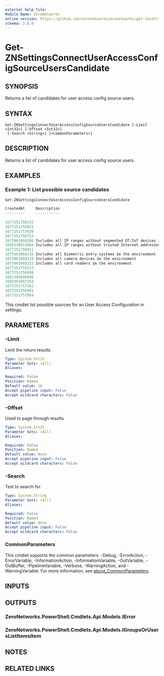 ```yaml
---
external help file:
Module Name: ZeroNetworks
online version: https://github.com/zeronetworkszeronetworks/get-znsettingsconnectuseraccessconfigsourceuserscandidate
schema: 2.0.0
---
```


# Get-ZNSettingsConnectUserAccessConfigSourceUsersCandidate

## SYNOPSIS
Returns a list of candidates for user access config source users.

## SYNTAX

```
Get-ZNSettingsConnectUserAccessConfigSourceUsersCandidate [-Limit <Int32>] [-Offset <Int32>]
 [-Search <String>] [<CommonParameters>]
```

## DESCRIPTION
Returns a list of candidates for user access config source users.

## EXAMPLES

### Example 1: List possible source candidates
```powershell
Get-ZNSettingsConnectUserAccessConfigSourceUsersCandidate        

CreatedAt     Description                                                                DirectMembersCount DistinguishedName                                      Domain
---------     -----------                                                                ------------------ -----------------                                      ------
                                                                                                                                                                         
1677251756332                                                                            0                                                                         posh.…
1677251756933                                                                            0                                                                         posh.…
1677251757039                                                                            4                                                                         posh.…
1677251756753                                                                            0                                                                         posh.…
1675961668286 Includes all IP ranges without segmented OT/IoT devices in the environment 4                                                                         system
1692538811684 Includes all IP ranges without trusted Internet addresses                  5                                                                         system
1677251756911                                                                            0                                                                         posh.…
1675961668336 Includes all biometric entry systems in the environment                    0                                                                         OT/IoT
1675961668319 Includes all camera devices in the environment                             27                                                                        OT/IoT
1675961668353 Includes all card readers in the environment                               0                                                                         OT/IoT
1677251755513                                                                                               CN=Guest,CN=Users,DC=posh,DC=local                     posh.…
1677251756940                                                                                               CN=krbtgt,CN=Users,DC=posh,DC=local                    posh.…
1681395846886                                                                                               CN=nicholas,CN=Users,DC=posh,DC=local                  posh.…
1694393497354                                                                                               CN=nicholasam,CN=Users,DC=posh,DC=local                posh.…
1677251757162                                                                                               CN=test,CN=Users,DC=posh,DC=local                      posh.…
1677251756981                                                                                               CN=zero,CN=Users,DC=posh,DC=local                      posh.…
1677251757084                                                                                               CN=ZNRemoteManagement,OU=ZeroNetworks,DC=posh,DC=local posh.…
```

This cmdlet list possible sources for an User Access Configuration in settings.

## PARAMETERS

### -Limit
Limit the return results

```yaml
Type: System.Int32
Parameter Sets: (All)
Aliases:

Required: False
Position: Named
Default value: 10
Accept pipeline input: False
Accept wildcard characters: False
```

### -Offset
Used to page through results

```yaml
Type: System.Int32
Parameter Sets: (All)
Aliases:

Required: False
Position: Named
Default value: None
Accept pipeline input: False
Accept wildcard characters: False
```

### -Search
Test to search for

```yaml
Type: System.String
Parameter Sets: (All)
Aliases:

Required: False
Position: Named
Default value: None
Accept pipeline input: False
Accept wildcard characters: False
```

### CommonParameters
This cmdlet supports the common parameters: -Debug, -ErrorAction, -ErrorVariable, -InformationAction, -InformationVariable, -OutVariable, -OutBuffer, -PipelineVariable, -Verbose, -WarningAction, and -WarningVariable. For more information, see [about_CommonParameters](http://go.microsoft.com/fwlink/?LinkID=113216).

## INPUTS

## OUTPUTS

### ZeroNetworks.PowerShell.Cmdlets.Api.Models.IError

### ZeroNetworks.PowerShell.Cmdlets.Api.Models.IGroupsOrUsersListItemsItem

## NOTES

## RELATED LINKS

